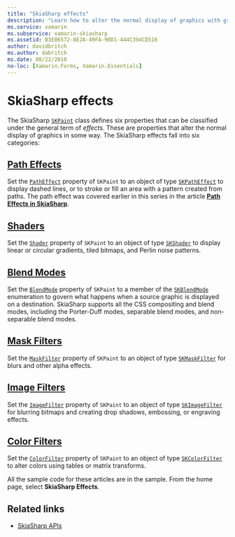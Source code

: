 ```yaml
---
title: "SkiaSharp effects"
description: "Learn how to alter the normal display of graphics with gradients, bitmap tiling, blend modes, blur and other effects."
ms.service: xamarin
ms.subservice: xamarin-skiasharp
ms.assetid: B3E06572-8E2A-49FA-90D1-444C394CD516
author: davidbritch
ms.author: dabritch
ms.date: 08/22/2018
no-loc: [Xamarin.Forms, Xamarin.Essentials]
---
```


# SkiaSharp effects

The SkiaSharp [`SKPaint`](xref:SkiaSharp.SKPaint) class defines six properties that can be classified under the general term of _effects_. These are properties that alter the normal display of graphics in some way. The SkiaSharp effects fall into six categories:

## [Path Effects](../curves/effects.md)

Set the [`PathEffect`](xref:SkiaSharp.SKPaint.PathEffect) property of `SKPaint` to an object of type [`SKPathEffect`](xref:SkiaSharp.SKPathEffect) to display dashed lines, or to stroke or fill an area with a pattern created from paths. The path effect was covered earlier in this series in the article [**Path Effects in SkiaSharp**](../curves/effects.md).

## [Shaders](shaders/index.md)

Set the [`Shader`](xref:SkiaSharp.SKPaint.Shader) property of `SKPaint` to an object of type [`SKShader`](xref:SkiaSharp.SKShader) to display linear or circular gradients, tiled bitmaps, and Perlin noise patterns.

## [Blend Modes](blend-modes/index.md)

Set the [`BlendMode`](xref:SkiaSharp.SKPaint.BlendMode) property of `SKPaint` to a member of the [`SKBlendMode`](xref:SkiaSharp.SKBlendMode) enumeration to govern what happens when a source graphic is displayed on a destination. SkiaSharp supports all the CSS compositing and blend modes, including the Porter-Duff modes, separable blend modes, and non-separable blend modes.

## [Mask Filters](mask-filters.md)

Set the [`MaskFilter`](xref:SkiaSharp.SKPaint.MaskFilter) property of `SKPaint` to an object of type [`SKMaskFilter`](xref:SkiaSharp.SKMaskFilter) for blurs and other alpha effects.

## [Image Filters](image-filters.md)

Set the [`ImageFilter`](xref:SkiaSharp.SKPaint.ImageFilter) property of `SKPaint` to an object of type [`SKImageFilter`](xref:SkiaSharp.SKImageFilter) for blurring bitmaps and creating drop shadows, embossing, or engraving effects.

## [Color Filters](color-filters.md)

Set the [`ColorFilter`](xref:SkiaSharp.SKPaint.ColorFilter) property of `SKPaint` to an object of type [`SKColorFilter`](xref:SkiaSharp.SKColorFilter) to alter colors using tables or matrix transforms.

All the sample code for these articles are in the sample. From the home page, select **SkiaSharp Effects**.

## Related links

- [SkiaSharp APIs](/dotnet/api/skiasharp)

